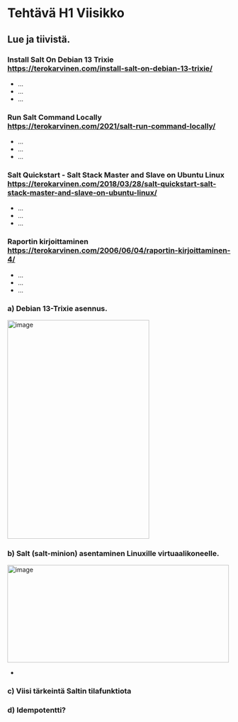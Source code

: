 # Tehtävä H1 Viisikko
## Lue ja tiivistä.

### Install Salt On Debian 13 Trixie https://terokarvinen.com/install-salt-on-debian-13-trixie/
- ...
- ...
- ...

### Run Salt Command Locally https://terokarvinen.com/2021/salt-run-command-locally/
- ...
- ...
- ...

### Salt Quickstart - Salt Stack Master and Slave on Ubuntu Linux https://terokarvinen.com/2018/03/28/salt-quickstart-salt-stack-master-and-slave-on-ubuntu-linux/
- ...
- ...
- ...

### Raportin kirjoittaminen https://terokarvinen.com/2006/06/04/raportin-kirjoittaminen-4/
- ...
- ...
- ...






### a) Debian 13-Trixie asennus.

<img width="320" height="493" alt="image" src="https://github.com/user-attachments/assets/cc5a5882-5dcc-4e3e-ae46-0b6a8e18762b" />

### b) Salt (salt-minion) asentaminen Linuxille virtuaalikoneelle.
<img width="500" height="220" alt="image" src="https://github.com/user-attachments/assets/ef09ef63-315f-48d4-9537-fe4c81fc5003" />

- 

### c) Viisi tärkeintä Saltin tilafunktiota

### d) Idempotentti?
